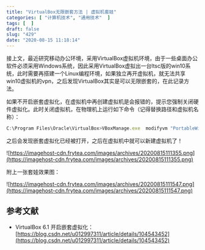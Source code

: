 ```yaml
---
title: "VirtualBox无限嵌套方法 | 虚拟机套娃"
categories: [ "计算机技术", "通用技术"  ]
tags: [  ]
draft: false
slug: "429"
date: "2020-08-15 11:18:14"
---
```


接上文，最近研究移动办公环境，采用VirtualBox虚拟机环境，由于一些桌面办公软件必须采用Windows系统，因此采用VirtualBox虚拟出一台ltsc版的win10系统，此时需要再搭建一个Linux编程环境，如果独立再开虚拟机，就无法共享win10虚拟机的vpn，之后发现VirtualBox其实是可以无限嵌套的，在此记录方法。

如果不开启嵌套虚拟化，在虚拟机中再创建虚拟机是会报错的，提示您强制关闭硬件虚拟化。此时关闭虚拟机，在物理机上运行如下命令（记得替换路径和虚拟机名称）：

```jsx
C:\Program Files\Oracle\VirtualBox>VBoxManage.exe  modifyvm "PortableWindows10" --nested-hw-virt on
```

之后会发现嵌套虚拟化已经被打开，之后在虚拟机中就可以新建虚拟机了！

![https://imagehost-cdn.frytea.com/images/archives/20200815111355.png](https://imagehost-cdn.frytea.com/images/archives/20200815111355.png)

附上一张套娃效果图：

![https://imagehost-cdn.frytea.com/images/archives/20200815111547.png](https://imagehost-cdn.frytea.com/images/archives/20200815111547.png)

## 参考文献

- VirtualBox 6.1 开启嵌套虚拟化：[https://blog.csdn.net/u012997311/article/details/104543452](https://blog.csdn.net/u012997311/article/details/104543452)